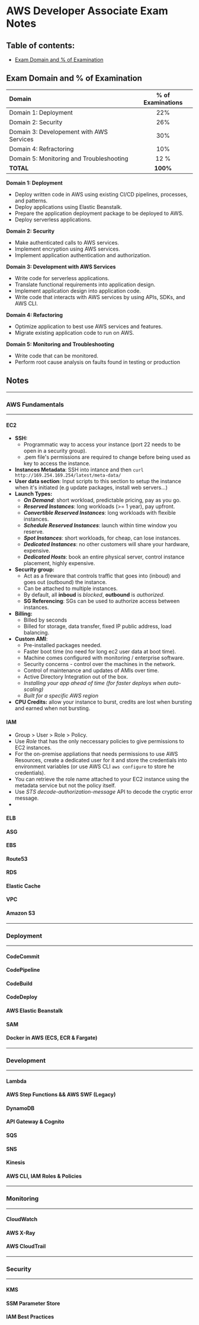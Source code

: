 # AWS Developer Associate Exam Notes

## Table of contents: 
  - [Exam Domain and % of Examination](#exam-domain-and--of-examination)


## Exam Domain and % of Examination

Domain|% of Examinations
|:----|:----------------:|
| Domain 1: Deployment | 22% |
| Domain 2: Security | 26% |
| Domain 3: Developement with AWS Services | 30% |
| Domain 4: Refractoring | 10% |
| Domain 5: Monitoring and Troubleshooting | 12 % |
| **TOTAL** | **100%** |

**Domain 1: Deployment**
- Deploy written code in AWS using existing CI/CD pipelines, processes, and patterns. 
- Deploy applications using Elastic Beanstalk.  
- Prepare the application deployment package to be deployed to AWS.  
- Deploy serverless applications.  
 
**Domain 2: Security**  
- Make authenticated calls to AWS services.  
- Implement encryption using AWS services.  
- Implement application authentication and authorization. 
 
**Domain 3: Development with AWS Services**  
- Write code for serverless applications. 
- Translate functional requirements into application design. 
- Implement application design into application code. 
- Write code that interacts with AWS services by using APIs, SDKs, and AWS CLI. 
 
**Domain 4: Refactoring**  
- Optimize application to best use AWS services and features. 
- Migrate existing application code to run on AWS. 
 
**Domain 5: Monitoring and Troubleshooting**  
- Write code that can be monitored. 
- Perform root cause analysis on faults found in testing or production

## Notes
---
### **AWS Fundamentals**
---
#### EC2
- **SSH:**
  - Programmatic way to access your instance (port 22 needs to be open in a security group).
  - .pem file's permissions are required to change before being used as key to access the instance.
- **Instances Metadata**: SSH into intance and then `curl http://169.254.169.254/latest/meta-data/`
- **User data section**: Input scripts to this section to setup the instance when it's initiated (e.g update packages, install web servers...)
- **Launch Types:**
  - ***On Demand***: short workload, predictable pricing, pay as you go. 
  - ***Reserved Instances***: long workloads (>= 1 year), pay upfront.
  - ***Convertible Reserved Instances***: long workloads with flexible instances.
  - ***Schedule Reserved Instances***: launch within time window you reserve.
  - ***Spot Instances***: short workloads, for cheap, can lose instances.
  - ***Dedicated Instances***: no other customers will share your hardware, expensive.
  - ***Dedicated Hosts***: book an entire physical server, control instance placement, highly expensive. 
- **Security group:**
  - Act as a fireware that controls traffic that goes into (inboud) and goes out (outbound) the instance.
  - Can be attached to multiple instances.
  - By default, all **inboud** is *blocked*, **outbound** is *authorized*.
  - **SG Referencing**: SGs can be used to authorize access between instances.
- **Billing:**
  - Billed by seconds
  - Billed for storage, data transfer, fixed IP public address, load balancing.
- **Custom AMI**:
  - Pre-installed packages needed.
  - Faster boot time (no need for long ec2 user data at boot time).
  - Machine comes configured with monitoring / enterprise software.
  - Security concerns - control over the machines in the network.
  - Control of maintenance and updates of AMIs over time.
  - Active Directory Integration out of the box.
  - *Installing your app ahead of time (for faster deploys when auto-scaling)*
  - *Built for a specific AWS region*
- **CPU Credits:** allow your instance to burst, credits are lost when bursting and earned when not bursting.  
#### IAM
- Group > User > Role > Policy.
- Use *Role* that has the only neccessary policies to give permissions to EC2 instances.
- For the on-premise appliations that needs permissions to use AWS Resources, create a dedicated user for it and store the credentials into environment variables (or use AWS CLI `aws configure` to store he credentials).
- You can retrieve the role name attached to your EC2 instance using the metadata service but not the policy itself.
- Use *STS decode-authorization-message* API to decode the cryptic error message.
- 
#### ELB
#### ASG
#### EBS
#### Route53
#### RDS
#### Elastic Cache
#### VPC
#### Amazon S3
---
### **Deployment**
---
#### CodeCommit
#### CodePipeline
#### CodeBuild
#### CodeDeploy
#### AWS Elastic Beanstalk
#### SAM
#### Docker in AWS (ECS, ECR & Fargate)
---

### **Development**
---
#### Lambda
#### AWS Step Functions && AWS SWF (Legacy)
#### DynamoDB
#### API Gateway & Cognito
#### SQS
#### SNS
#### Kinesis
#### AWS CLI, IAM Roles & Policies
---

### **Monitoring**
---
#### CloudWatch
#### AWS X-Ray
#### AWS CloudTrail
---

### **Security**
---
#### KMS
#### SSM Parameter Store
#### IAM Best Practices






